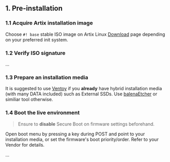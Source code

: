 ## 1. Pre-installation

### 1.1 Acquire Artix installation image

Choose `#! base` stable ISO image on Artix Linux [Download](https://artixlinux.org/download.php#official) page depending on your preferred init system.

### 1.2 Verify ISO signature

...

### 1.3 Prepare an installation media

It is suggested to use [Ventoy](https://www.ventoy.net/en/doc_news.html) if you **already** have hybrid installation media (with many DATA included) such as External SSDs. Use [balenaEtcher](https://etcher-docs.balena.io/) or similiar tool otherwise.

### 1.4 Boot the live environment

> Ensure to **disable** Secure Boot on firmware settings beforehand.

Open boot menu by pressing a key during POST and point to your installation media, or set the firmware's boot priority/order. Refer to your Vendor for details.

...
